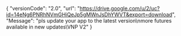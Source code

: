  {
 "versionCode": "2.0",
 "url": "https://drive.google.com/u/2/uc?id=14eNg6PNRhNVmGHiQeJp5gMWnJsDhYWVT&export=download",
 "Message": "pls update your app to the latest version\nmore futures available in new updates\VNP V2"
 }
